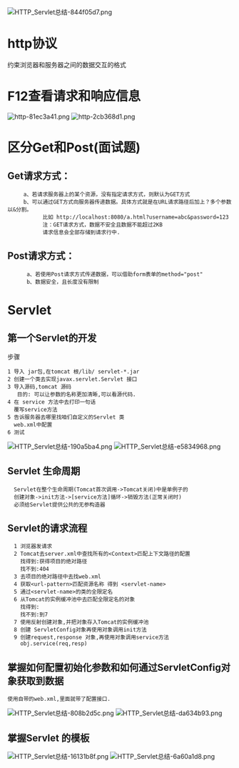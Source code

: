 <img alt="HTTP_Servlet总结-844f05d7.png" src="assets/HTTP_Servlet总结-844f05d7.png" width="" height="" >

# http协议
约束浏览器和服务器之间的数据交互的格式

# F12查看请求和响应信息
<img alt="http-81ec3a41.png" src="assets/http-81ec3a41.png" width="" height="" >

<img alt="http-2cb368d1.png" src="assets/http-2cb368d1.png" width="" height="" >

# 区分Get和Post(面试题)
## Get请求方式：
         a、若请求服务器上的某个资源，没有指定请求方式，则默认为GET方式
         b、可以通过GET方式向服务器传递数据。具体方式就是在URL请求路径后加上？多个参数以&分割。
               比如 http://localhost:8080/a.html?username=abc&password=123
               注：GET请求方式，数据不安全且数据不能超过2KB
               请求信息会全部存储到请求行中.

## Post请求方式：
          a、若使用Post请求方式传递数据，可以借助form表单的method="post"
          b、数据安全，且长度没有限制

# Servlet
## 第一个Servlet的开发
步骤  
````
1 导入 jar包,在tomcat 根/lib/ servlet-*.jar  
2 创建一个类去实现javax.servlet.Servlet 接口  
3 导入源码,tomcat 源码  
   目的: 可以让参数的名称更加清晰,可以看源代码.  
4 在 service 方法中去打印一句话
  覆写service方法
5 告诉服务器去哪里找咱们自定义的Servlet 类  
  web.xml中配置
6 测试
````
<img alt="HTTP_Servlet总结-190a5ba4.png" src="assets/HTTP_Servlet总结-190a5ba4.png" width="" height="" >

<img alt="HTTP_Servlet总结-e5834968.png" src="assets/HTTP_Servlet总结-e5834968.png" width="" height="" >

## Servlet 生命周期
````
  Servlet在整个生命周期(Tomcat首次调用->Tomcat关闭)中是单例子的
  创建对象->init方法->[service方法]循环->销毁方法(正常关闭时)
  必须给Servlet提供公共的无参构造器
````

## Servlet的请求流程
````
  1 浏览器发请求
  2 Tomcat去server.xml中查找所有的<Context>匹配上下文路径的配置
    找得到:获得项目的绝对路径
    找不到:404
  3 去项目的绝对路径中去找web.xml
  4 获取<url-pattern>匹配资源名称 得到 <servlet-name>
  5 通过<servlet-name>的类的全限定名
  6 从Tomcat的实例缓冲池中去匹配全限定名的对象
    找得到:
    找不到:到7
  7 使用反射创建对象,并把对象存入Tomcat的实例缓冲池
  8 创建 ServletConfig对象再使用对象调用init方法
  9 创建request,response 对象,再使用对象调用service方法
    obj.service(req,resp)
````

## 掌握如何配置初始化参数和如何通过ServletConfig对象获取到数据
````
使用自带的web.xml,里面就带了配置接口.

````
<img alt="HTTP_Servlet总结-808b2d5c.png" src="assets/HTTP_Servlet总结-808b2d5c.png" width="" height="" >

<img alt="HTTP_Servlet总结-da634b93.png" src="assets/HTTP_Servlet总结-da634b93.png" width="" height="" >

## 掌握Servlet 的模板
<img alt="HTTP_Servlet总结-16131b8f.png" src="assets/HTTP_Servlet总结-16131b8f.png" width="" height="" >

<img alt="HTTP_Servlet总结-6a60a1d8.png" src="assets/HTTP_Servlet总结-6a60a1d8.png" width="" height="" >
